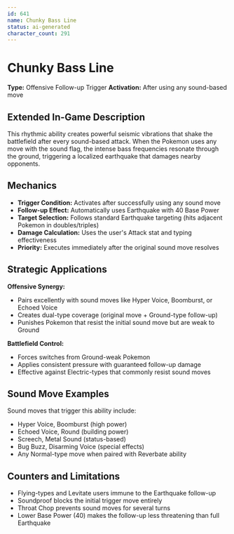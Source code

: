 ```yaml
---
id: 641
name: Chunky Bass Line
status: ai-generated
character_count: 291
---
```


# Chunky Bass Line

**Type:** Offensive Follow-up Trigger
**Activation:** After using any sound-based move

## Extended In-Game Description
This rhythmic ability creates powerful seismic vibrations that shake the battlefield after every sound-based attack. When the Pokemon uses any move with the sound flag, the intense bass frequencies resonate through the ground, triggering a localized earthquake that damages nearby opponents.

## Mechanics

- **Trigger Condition:** Activates after successfully using any sound move
- **Follow-up Effect:** Automatically uses Earthquake with 40 Base Power
- **Target Selection:** Follows standard Earthquake targeting (hits adjacent Pokemon in doubles/triples)
- **Damage Calculation:** Uses the user's Attack stat and typing effectiveness
- **Priority:** Executes immediately after the original sound move resolves

## Strategic Applications

**Offensive Synergy:**
- Pairs excellently with sound moves like Hyper Voice, Boomburst, or Echoed Voice
- Creates dual-type coverage (original move + Ground-type follow-up)
- Punishes Pokemon that resist the initial sound move but are weak to Ground

**Battlefield Control:**
- Forces switches from Ground-weak Pokemon
- Applies consistent pressure with guaranteed follow-up damage
- Effective against Electric-types that commonly resist sound moves

## Sound Move Examples

Sound moves that trigger this ability include:
- Hyper Voice, Boomburst (high power)
- Echoed Voice, Round (building power)
- Screech, Metal Sound (status-based)
- Bug Buzz, Disarming Voice (special effects)
- Any Normal-type move when paired with Reverbate ability

## Counters and Limitations

- Flying-types and Levitate users immune to the Earthquake follow-up
- Soundproof blocks the initial trigger move entirely
- Throat Chop prevents sound moves for several turns
- Lower Base Power (40) makes the follow-up less threatening than full Earthquake
